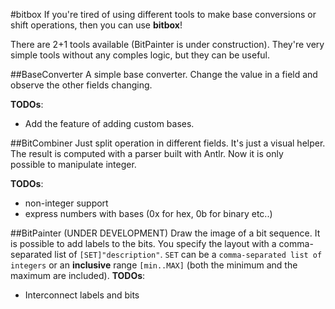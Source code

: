 #bitbox
If you're tired of using different tools to make base conversions or 
shift operations, then you can use **bitbox**!

There are 2+1 tools available (BitPainter is under construction). 
They're very simple tools without any comples logic, but they can be useful.

##BaseConverter
A simple base converter. Change the value in a field and observe the 
other fields changing.

**TODOs**:

* Add the feature of adding custom bases.

##BitCombiner
Just split operation in different fields. It's just a visual helper. The 
result is computed with a parser built with Antlr. Now it is only  
possible to manipulate integer. 

**TODOs**:

* non-integer support
* express numbers with bases (0x for hex, 0b for binary etc..)

##BitPainter (UNDER DEVELOPMENT)
Draw the image of a bit sequence. It is possible to add labels to the bits. You specify the layout with a comma-separated list of `[SET]"description"`. `SET` can be a `comma-separated list of integers` or an **inclusive** range `[min..MAX]` (both the minimum and the maximum are included).
**TODOs**:

* Interconnect labels and bits

